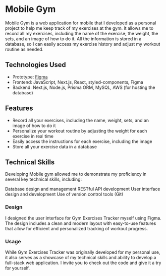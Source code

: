 # Mobile Gym
Mobile Gym is a web application for mobile that I developed as a personal project to help me keep track of my exercises at the gym. It allows me to record all my exercises, including the name of the exercise, the weight, the sets, and an image of how to do it. All the information is stored in a database, so I can easily access my exercise history and adjust my workout routine as needed.

## Technologies Used
* Prototype: [Figma](https://www.figma.com/file/m9YKk4CQGwqpaBgii8yPsT/mobile_gym?type=design&node-id=0%3A1&t=gBRUreQJRcXYooyt-1)<br>
* Frontend: JavaScript, Next.js, React, styled-components, Figma
* Backend: Next.js, Node.js, Prisma ORM, MySQL, AWS (for hosting the database)
## Features
- Record all your exercises, including the name, weight, sets, and an image of how to do it
- Personalize your workout routine by adjusting the weight for each exercise in real time
- Easily access the instructions for each exercise, including the image
- Store all your exercise data in a database

## Technical Skills
Developing Mobile gym allowed me to demonstrate my proficiency in several key technical skills, including:

Database design and management
RESTful API development
User interface design and development
Use of version control tools (Git)

### Design
I designed the user interface for Gym Exercises Tracker myself using Figma. The design includes a clean and modern layout with easy-to-use features that allow for efficient and personalized tracking of workout progress.

### Usage
While Gym Exercises Tracker was originally developed for my personal use, it also serves as a showcase of my technical skills and ability to develop a full-stack web application. I invite you to check out the code and give it a try for yourself.
